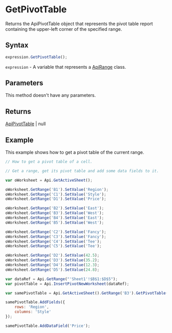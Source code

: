 # GetPivotTable

Returns the ApiPivotTable object that represents the pivot table report containing the upper-left corner of the specified range.

## Syntax

```javascript
expression.GetPivotTable();
```

`expression` - A variable that represents a [ApiRange](../ApiRange.md) class.

## Parameters

This method doesn't have any parameters.

## Returns

[ApiPivotTable](../../ApiPivotTable/ApiPivotTable.md) \| null

## Example

This example shows how to get a pivot table of the current range.

```javascript editor-xlsx
// How to get a pivot table of a cell.

// Get a range, get its pivot table and add some data fields to it.

var oWorksheet = Api.GetActiveSheet();

oWorksheet.GetRange('B1').SetValue('Region');
oWorksheet.GetRange('C1').SetValue('Style');
oWorksheet.GetRange('D1').SetValue('Price');

oWorksheet.GetRange('B2').SetValue('East');
oWorksheet.GetRange('B3').SetValue('West');
oWorksheet.GetRange('B4').SetValue('East');
oWorksheet.GetRange('B5').SetValue('West');

oWorksheet.GetRange('C2').SetValue('Fancy');
oWorksheet.GetRange('C3').SetValue('Fancy');
oWorksheet.GetRange('C4').SetValue('Tee');
oWorksheet.GetRange('C5').SetValue('Tee');

oWorksheet.GetRange('D2').SetValue(42.5);
oWorksheet.GetRange('D3').SetValue(35.2);
oWorksheet.GetRange('D4').SetValue(12.3);
oWorksheet.GetRange('D5').SetValue(24.8);

var dataRef = Api.GetRange("'Sheet1'!$B$1:$D$5");
var pivotTable = Api.InsertPivotNewWorksheet(dataRef);

var samePivotTable = Api.GetActiveSheet().GetRange('B3').GetPivotTable();

samePivotTable.AddFields({
    rows: 'Region',
    columns: 'Style'
});

samePivotTable.AddDataField('Price');
```
